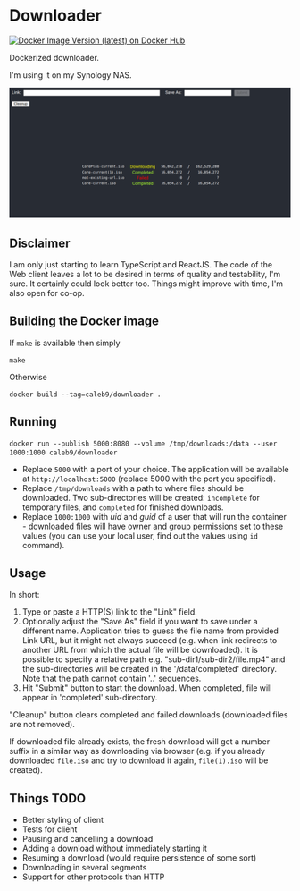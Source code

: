 # Downloader

[![Docker Image Version (latest) on Docker Hub](https://img.shields.io/docker/v/caleb9/downloader?label=Docker%20Hub&style=flat-square "Docker Image Version (latest) on Docker Hub")](https://hub.docker.com/r/caleb9/downloader)

Dockerized downloader.

I'm using it on my Synology NAS.

![](https://github.com/Caleb9/downloader/raw/master/doc/images/downloader.png)


## Disclaimer

I am only just starting to learn TypeScript and ReactJS. The code of
the Web client leaves a lot to be desired in terms of quality and
testability, I'm sure. It certainly could look better too. Things
might improve with time, I'm also open for co-op.


## Building the Docker image

If `make` is available then simply
```
make
```
Otherwise
```
docker build --tag=caleb9/downloader .
```


## Running

```
docker run --publish 5000:8080 --volume /tmp/downloads:/data --user 1000:1000 caleb9/downloader
```

* Replace `5000` with a port of your choice. The application will be
  available at `http://localhost:5000` (replace 5000 with the port you
  specified).
* Replace `/tmp/downloads` with a path to where files should be
  downloaded. Two sub-directories will be created: `incomplete` for
  temporary files, and `completed` for finished downloads.
* Replace `1000:1000` with _uid_ and _guid_ of a user that will run
  the container - downloaded files will have owner and group
  permissions set to these values (you can use your local user, find
  out the values using `id` command).


## Usage

In short:

1. Type or paste a HTTP(S) link to the "Link" field.
2. Optionally adjust the "Save As" field if you want to save under a
   different name. Application tries to guess the file name from
   provided Link URL, but it might not always succeed (e.g. when link
   redirects to another URL from which the actual file will be
   downloaded). It is possible to specify a relative path
   e.g. "sub-dir1/sub-dir2/file.mp4" and the sub-directories will be
   created in the '/data/completed' directory. Note that the path
   cannot contain '..' sequences.
3. Hit "Submit" button to start the download. When completed, file
   will appear in 'completed' sub-directory.

"Cleanup" button clears completed and failed downloads (downloaded
files are not removed).

If downloaded file already exists, the fresh download will get a
number suffix in a similar way as downloading via browser (e.g. if you
already downloaded `file.iso` and try to download it again,
`file(1).iso` will be created).

## Things TODO

* Better styling of client
* Tests for client
* Pausing and cancelling a download
* Adding a download without immediately starting it
* Resuming a download (would require persistence of some sort)
* Downloading in several segments
* Support for other protocols than HTTP
